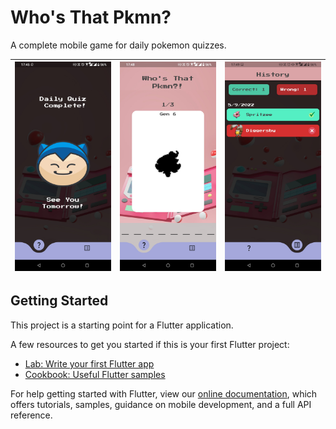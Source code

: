 # Who's That Pkmn?

A complete mobile game for daily pokemon quizzes.

| ![Screenshot1](./store_assets/Android/Screenshot_20220509-174518172.jpg) | ![Screenshot1](./store_assets/Android/Screenshot_20220509-174855293.jpg) | ![Screenshot1](./store_assets/Android/Screenshot_20220509-174938820.jpg) |
| ------------------------------------------------------------------------ | ------------------------------------------------------------------------ | ------------------------------------------------------------------------ |

## Getting Started

This project is a starting point for a Flutter application.

A few resources to get you started if this is your first Flutter project:

- [Lab: Write your first Flutter app](https://flutter.dev/docs/get-started/codelab)
- [Cookbook: Useful Flutter samples](https://flutter.dev/docs/cookbook)

For help getting started with Flutter, view our
[online documentation](https://flutter.dev/docs), which offers tutorials,
samples, guidance on mobile development, and a full API reference.
